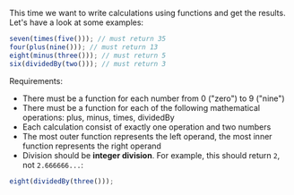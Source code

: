 This time we want to write calculations using functions and get the results. Let's have a look at some examples:

```javascript
seven(times(five())); // must return 35
four(plus(nine())); // must return 13
eight(minus(three())); // must return 5
six(dividedBy(two())); // must return 3

```

Requirements:

-   There must be a function for each number from 0 ("zero") to 9 ("nine")
-   There must be a function for each of the following mathematical operations: plus, minus, times, dividedBy
-   Each calculation consist of exactly one operation and two numbers
-   The most outer function represents the left operand, the most inner function represents the right operand
-   Division should be  **integer division**. For example, this should return  `2`, not  `2.666666...`:

```javascript
eight(dividedBy(three()));
```
